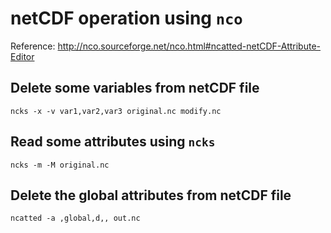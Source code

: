 # netCDF operation using `nco`
Reference: http://nco.sourceforge.net/nco.html#ncatted-netCDF-Attribute-Editor

## Delete some variables from netCDF file
`ncks -x -v var1,var2,var3 original.nc modify.nc`

## Read some attributes using `ncks`
`ncks -m -M original.nc`

## Delete the global attributes from netCDF file
`ncatted -a ,global,d,, out.nc` 
